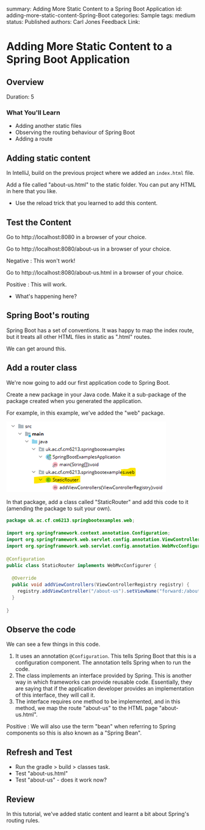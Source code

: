 summary: Adding More Static Content to a Spring Boot Application
id: adding-more-static-content-Spring-Boot
categories: Sample
tags: medium
status: Published
authors: Carl Jones
Feedback Link:

# Adding More Static Content to a Spring Boot Application
<!-- ------------------------ -->
## Overview
Duration: 5

### What You'll Learn
- Adding another static files
- Observing the routing behaviour of Spring Boot
- Adding a route

<!-- ------------------------ -->
## Adding static content

In IntelliJ, build on the previous project where we added an ```index.html``` file.

Add a file called "about-us.html" to the static folder.  You can put any HTML in here that you like.

* Use the reload trick that you learned to add this content.

## Test the Content

Go to http://localhost:8080 in a browser of your choice.

Go to http://localhost:8080/about-us in a browser of your choice.

Negative
: This won't work!

Go to http://localhost:8080/about-us.html in a browser of your choice.

Positive
: This will work.

* What's happening here?


## Spring Boot's routing

Spring Boot has a set of conventions.  It was happy to map the index route,
but it treats all other HTML files in static as ".html" routes.

We can get around this.

## Add a router class

We're now going to add our first application code to Spring Boot.

Create a new package in your Java code.  Make it a sub-package of the package
created when you generated the application.

For example, in this example, we've added the "web" package.

![Adding a router](assets/add-router-class.png)

In that package, add a class called "StaticRouter" and add this code to it (amending the package to suit your own).

```Java
package uk.ac.cf.cm6213.springbootexamples.web;

import org.springframework.context.annotation.Configuration;
import org.springframework.web.servlet.config.annotation.ViewControllerRegistry;
import org.springframework.web.servlet.config.annotation.WebMvcConfigurer;

@Configuration
public class StaticRouter implements WebMvcConfigurer {

  @Override
  public void addViewControllers(ViewControllerRegistry registry) {
    registry.addViewController("/about-us").setViewName("forward:/about-us.html");
  }

}
```

## Observe the code

We can see a few things in this code.
1. It uses an annotation ```@Configuration```.  This tells Spring Boot that
this is a configuration component.  The annotation tells Spring when to run
the code.
1. The class implements an interface provided by Spring.  This is another
way in which frameworks can provide reusable code.  Essentially, they are saying
that if the application developer provides an implementation of this interface, they
will call it.
1. The interface requires one method to be implemented, and in this method, we map
the route "about-us" to the HTML page "about-us.html".

Positive
: We will also use the term "bean" when referring to Spring components so this is also known as a "Spring Bean".

## Refresh and Test

* Run the gradle > build > classes task.
* Test "about-us.html"
* Test "about-us" - does it work now?

## Review

In this tutorial, we've added static content and learnt a bit about Spring's
routing rules.
